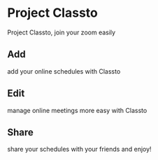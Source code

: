 # Project Classto
Project Classto, join your zoom easily

## Add
add your online schedules with Classto

## Edit
manage online meetings more easy with Classto

## Share
share your schedules with your friends and enjoy!
